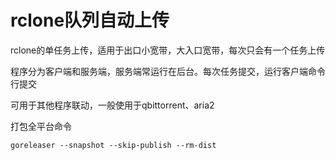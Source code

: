 # rclone队列自动上传

rclone的单任务上传，适用于出口小宽带，大入口宽带，每次只会有一个任务上传

程序分为客户端和服务端，服务端常运行在后台。每次任务提交，运行客户端命令行提交

可用于其他程序联动，一般使用于qbittorrent、aria2


打包全平台命令
```
goreleaser --snapshot --skip-publish --rm-dist
```